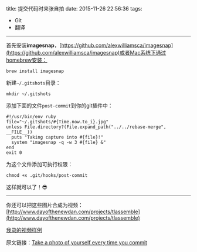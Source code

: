 title: 提交代码时来张自拍
date: 2015-11-26 22:56:36
tags:
- Git
- 翻译
---
首先安装**imagesnap**，[https://github.com/alexwilliamsca/imagesnap](https://github.com/alexwilliamsca/imagesnap)或者Mac系统下通过homebrew安装：

```shell
brew install imagesnap
```

新建`~/.gitshots`目录：

```
mkdir ~/.gitshots
```

添加下面的文件`post-commit`到你的git插件中：
```
#!/usr/bin/env ruby
file="~/.gitshots/#{Time.now.to_i}.jpg"
unless File.directory?(File.expand_path("../../rebase-merge", __FILE__))
  puts "Taking capture into #{file}!"
  system "imagesnap -q -w 3 #{file} &"
end
exit 0
```

为这个文件添加可执行权限：
```
chmod +x .git/hooks/post-commit
```

这样就可以了！😎

----------

你还可以把这些图片合成为视频：[http://www.dayofthenewdan.com/projects/tlassemble](http://www.dayofthenewdan.com/projects/tlassemble)

[我录的视频样例](/static/test.mov)

原文链接：[Take a photo of yourself every time you commit](https://coderwall.com/p/xlatfq/take-a-photo-of-yourself-every-time-you-commit?p=1&q=)
